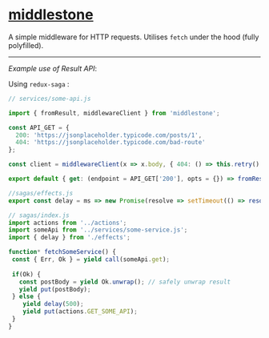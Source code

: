 # [middlestone]()

A simple middleware for HTTP requests. Utilises `fetch` under the hood (fully polyfilled).
 
_ _ _

*Example use of Result API*:

Using `redux-saga` :

```javascript
// services/some-api.js

import { fromResult, middlewareClient } from 'middlestone';

const API_GET = {
  200: 'https://jsonplaceholder.typicode.com/posts/1',
  404: 'https://jsonplaceholder.typicode.com/bad-route'
};

const client = middlewareClient(x => x.body, { 404: () => this.retry() }); 

export default { get: (endpoint = API_GET['200'], opts = {}) => fromResult(client.request(endpoint, opts)) };

```

```javascript
//sagas/effects.js
export const delay = ms => new Promise(resolve => setTimeout(() => resolve(), ms);
```

```javascript
// sagas/index.js
import actions from '../actions';
import someApi from '../services/some-service.js';
import { delay } from './effects';

function* fetchSomeService() {
 const { Err, Ok } = yield call(someApi.get);
 
 if(Ok) {
   const postBody = yield Ok.unwrap(); // safely unwrap result
   yield put(postBody);
 } else {
    yield delay(500);
    yield put(actions.GET_SOME_API);
 }
}
```
